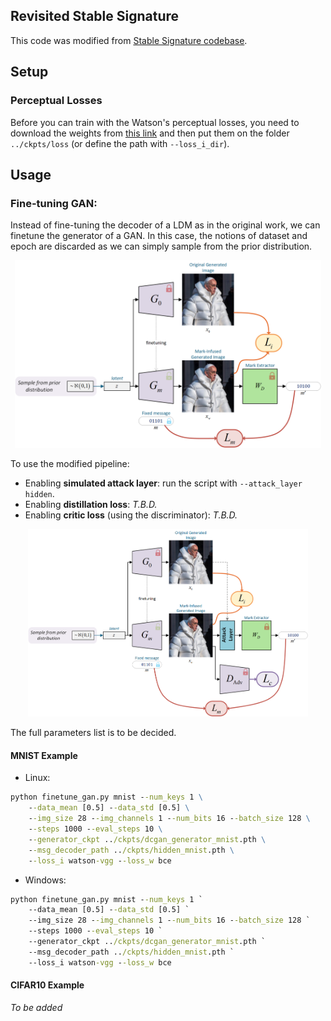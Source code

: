 Revisited Stable Signature
------

This code was modified from
[Stable Signature codebase](https://github.com/facebookresearch/stable_signature).

## Setup

### Perceptual Losses

Before you can train with the Watson's perceptual losses, you need to download the weights from
[this link](https://github.com/SteffenCzolbe/PerceptualSimilarity/tree/master/src/loss/weights)
and then put them on the folder `../ckpts/loss` (or define the path with `--loss_i_dir`).

## Usage

### Fine-tuning GAN:

Instead of fine-tuning the decoder of a LDM as in the original work, we can finetune the generator of a GAN.
In this case, the notions of dataset and epoch are discarded as we can simply sample from the prior distribution.

<p align="center">
<img src="../resources/gan_basic_pipeline.png" height="300"/>
</p>

To use the modified pipeline:
- Enabling **simulated attack layer**: run the script with `--attack_layer hidden`.
- Enabling **distillation loss**: _T.B.D._
- Enabling **critic loss** (using the discriminator): _T.B.D._

<p align="center">
<img src="../resources/gan_pipeline.png" height="300"/>
</p>

The full parameters list is to be decided.

#### MNIST Example

- Linux:
```cmd
python finetune_gan.py mnist --num_keys 1 \
    --data_mean [0.5] --data_std [0.5] \
    --img_size 28 --img_channels 1 --num_bits 16 --batch_size 128 \
    --steps 1000 --eval_steps 10 \
    --generator_ckpt ../ckpts/dcgan_generator_mnist.pth \
    --msg_decoder_path ../ckpts/hidden_mnist.pth \
    --loss_i watson-vgg --loss_w bce
```
- Windows:
```cmd
python finetune_gan.py mnist --num_keys 1 `
    --data_mean [0.5] --data_std [0.5] `
    --img_size 28 --img_channels 1 --num_bits 16 --batch_size 128 `
    --steps 1000 --eval_steps 10 `
    --generator_ckpt ../ckpts/dcgan_generator_mnist.pth `
    --msg_decoder_path ../ckpts/hidden_mnist.pth `
    --loss_i watson-vgg --loss_w bce
```

#### CIFAR10 Example

_To be added_
